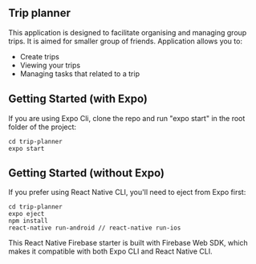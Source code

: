 ## Trip planner

This application is designed to facilitate organising and managing group trips. It is aimed for smaller group of friends.
Application allows you to:
* Create trips
* Viewing your trips
* Managing tasks that related to a trip

## Getting Started (with Expo)

If you are using Expo Cli, clone the repo and run "expo start" in the root folder of the project:

```
cd trip-planner
expo start
```

## Getting Started (without Expo)

If you prefer using React Native CLI, you'll need to eject from Expo first:

```
cd trip-planner
expo eject
npm install
react-native run-android // react-native run-ios
```

This React Native Firebase starter is built with Firebase Web SDK, which makes it compatible with both Expo CLI and React Native CLI.
